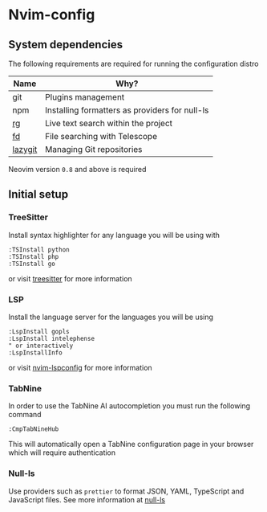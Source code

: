 # Nvim-config

## System dependencies

The following requirements are required for running the configuration distro

| Name                                                 | Why?                                           |
| ---------------------------------------------------- | ---------------------------------------------- |
| git                                                  | Plugins management                             |
| npm                                                  | Installing formatters as providers for null-ls |
| [rg](https://github.com/jesseduffield/lazygit/)      | Live text search within the project            |
| [fd](https://github.com/sharkdp/fd)                  | File searching with Telescope                  |
| [lazygit](https://github.com/jesseduffield/lazygit/) | Managing Git repositories                      |

Neovim version `0.8` and above is required

## Initial setup

### TreeSitter

Install syntax highlighter for any language you will be using with

```vim
:TSInstall python
:TSInstall php
:TSInstall go
```

or visit [treesitter](https://github.com/nvim-treesitter/nvim-treesitter/) for
more information

### LSP

Install the language server for the languages you will be using

```vim
:LspInstall gopls
:LspInstall intelephense
" or interactively
:LspInstallInfo
```

or visit [nvim-lspconfig](https://github.com/neovim/nvim-lspconfig) for
more information

### TabNine

In order to use the TabNine AI autocompletion you must run the following command

```vim
:CmpTabNineHub
```

This will automatically open a TabNine configuration page in your browser which
will require authentication

### Null-ls

Use providers such as `prettier` to format JSON, YAML, TypeScript and JavaScript
files. See more information at [null-ls](https://github.com/jose-elias-alvarez/null-ls.nvim/)
